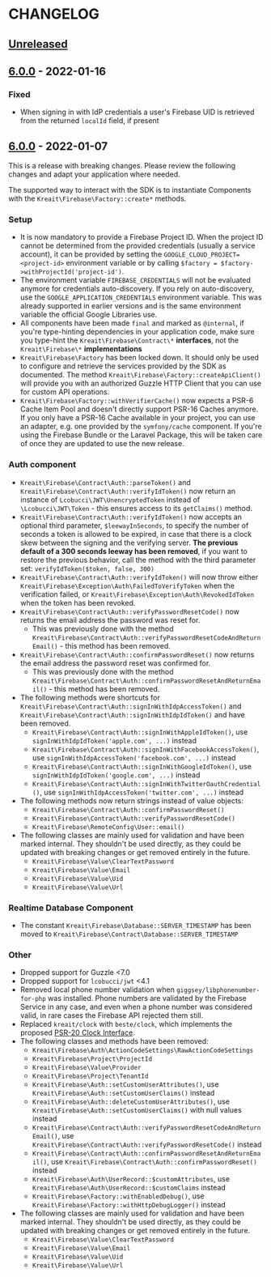 # CHANGELOG

## [Unreleased]

## [6.0.0] - 2022-01-16

### Fixed
* When signing in with IdP credentials a user's Firebase UID is retrieved from the returned `localId` field, if present

## [6.0.0] - 2022-01-07

This is a release with breaking changes. Please review the following changes and adapt your application where needed.

The supported way to interact with the SDK is to instantiate Components with the `Kreait\Firebase\Factory::create*`
methods.

### Setup
* It is now mandatory to provide a Firebase Project ID. When the project ID cannot be determined from the
  provided credentials (usually a service account), it can be provided by setting the `GOOGLE_CLOUD_PROJECT=<project-id>`
  environment variable or by calling `$factory = $factory->withProjectId('project-id')`.
* The environment variable `FIREBASE_CREDENTIALS` will not be evaluated anymore for credentials auto-discovery. If you
  rely on auto-discovery, use the `GOOGLE_APPLICATION_CREDENTIALS` environment variable. This was already supported in
  earlier versions and is the same environment variable the official Google Libraries use.
* All components have been made `final` and marked as `@internal`, if you're type-hinting dependencies in your
  application code, make sure you type-hint the `Kreait\Firebase\Contract\*` **interfaces**, not the
  `Kreait\Firebase\*` **implementations**
* `Kreait\Firebase\Factory` has been locked down. It should only be used to configure and retrieve the services
  provided by the SDK as documented. The method `Kreait\Firebase\Factory::createApiClient()` will provide you with
  an authorized Guzzle HTTP Client that you can use for custom API operations.
* `Kreait\Firebase\Factory::withVerifierCache()` now expects a PSR-6 Cache Item Pool and doesn't directly support
  PSR-16 Caches anymore. If you only have a PSR-16 Cache available in your project, you can use an adapter, e.g.
  one provided by the `symfony/cache` component. If you're using the Firebase Bundle or the Laravel Package, this
  will be taken care of once they are updated to use the new release.

### Auth component
* `Kreait\Firebase\Contract\Auth::parseToken()` and `Kreait\Firebase\Contract\Auth::verifyIdToken()` now return
  an instance of `Lcobucci\JWT\UnencryptedToken` instead of `\Lcobucci\JWT\Token` - this ensures access to its
  `getClaims()` method.
* `Kreait\Firebase\Contract\Auth::verifyIdToken()` now accepts an optional third parameter, `$leewayInSeconds`, to
  specify the number of seconds a token is allowed to be expired, in case that there is a clock skew between the signing
  and the verifying server. **The previous default of a 300 seconds leeway has been removed**, if you want to restore
  the previous behavior, call the method with the third parameter set: `verifyIdToken($token, false, 300)`
* `Kreait\Firebase\Contract\Auth::verifyIdToken()` will now throw either
  `Kreait\Firebase\Exception\Auth\FailedToVerifyToken` when the verification failed, or
  `Kreait\Firebase\Exception\Auth\RevokedIdToken` when the token has been revoked.
* `Kreait\Firebase\Contract\Auth::verifyPasswordResetCode()` now returns the email address the password was reset for.
  * This was previously done with the method `Kreait\Firebase\Contract\Auth::verifyPasswordResetCodeAndReturnEmail()` -
    this method has been removed.
* `Kreait\Firebase\Contract\Auth::confirmPasswordReset()` now returns the email address the password reset was confirmed for.
    * This was previously done with the method `Kreait\Firebase\Contract\Auth::confirmPasswordResetAndReturnEmail()` -
      this method has been removed.
* The following methods were shortcuts for `Kreait\Firebase\Contract\Auth::signInWithIdpAccessToken()` and
  `Kreait\Firebase\Contract\Auth::signInWithIdpIdToken()` and have been removed.
  * `Kreait\Firebase\Contract\Auth::signInWithAppleIdToken()`, use `signInWithIdpIdToken('apple.com', ...)` instead
  * `Kreait\Firebase\Contract\Auth::signInWithFacebookAccessToken()`, use `signInWithIdpAccessToken('facebook.com', ...)` instead
  * `Kreait\Firebase\Contract\Auth::signInWithGoogleIdToken()`, use `signInWithIdpIdToken('google.com', ...)` instead
  * `Kreait\Firebase\Contract\Auth::signInWithTwitterOauthCredential()`, use `signInWithIdpAccessToken('twitter.com', ...)` instead
* The following methods now return strings instead of value objects:
    * `Kreait\Firebase\Contract\Auth::confirmPasswordReset()`
    * `Kreait\Firebase\Contract\Auth::verifyPasswordResetCode()`
    * `Kreait\Firebase\RemoteConfig\User::email()`
* The following classes are mainly used for validation and have been marked internal. They shouldn't be used directly,
  as they could be updated with breaking changes or get removed entirely in the future.
    * `Kreait\Firebase\Value\ClearTextPassword`
    * `Kreait\Firebase\Value\Email`
    * `Kreait\Firebase\Value\Uid`
    * `Kreait\Firebase\Value\Url`

### Realtime Database Component
* The constant `Kreait\Firebase\Database::SERVER_TIMESTAMP` has been moved to `Kreait\Firebase\Contract\Database::SERVER_TIMESTAMP`

### Other
* Dropped support for Guzzle <7.0
* Dropped support for `lcobucci/jwt` <4.1
* Removed local phone number validation when `giggsey/libphonenumber-for-php` was installed. Phone numbers are
  validated by the Firebase Service in any case, and even when a phone number was considered valid, in rare
  cases the Firebase API rejected them still.
* Replaced `kreait/clock` with `beste/clock`, which implements the proposed [PSR-20 Clock Interface](https://github.com/php-fig/fig-standards/blob/master/proposed/clock.md).
* The following classes and methods have been removed:
  * `Kreait\Firebase\Auth\ActionCodeSettings\RawActionCodeSettings`
  * `Kreait\Firebase\Project\ProjectId`
  * `Kreait\Firebase\Value\Provider`
  * `Kreait\Firebase\Project\TenantId`
  * `Kreait\Firebase\Auth::setCustomUserAttributes()`, use `Kreait\Firebase\Auth::setCustomUserClaims()` instead
  * `Kreait\Firebase\Auth::deleteCustomUserAttributes()`, use `Kreait\Firebase\Auth::setCustomUserClaims()` with null values instead
  * `Kreait\Firebase\Contract\Auth::verifyPasswordResetCodeAndReturnEmail()`, use `Kreait\Firebase\Contract\Auth::verifyPasswordResetCode()` instead 
  * `Kreait\Firebase\Contract\Auth::confirmPasswordResetAndReturnEmail()`, use `Kreait\Firebase\Contract\Auth::confirmPasswordReset()` instead 
  * `Kreait\Firebase\Auth\UserRecord::$customAttributes`, use `Kreait\Firebase\Auth\UserRecord::$customClaims` instead
  * `Kreait\Firebase\Factory::withEnabledDebug()`, use `Kreait\Firebase\Factory::withHttpDebugLogger()` instead
* The following classes are mainly used for validation and have been marked internal. They shouldn't be used directly,
  as they could be updated with breaking changes or get removed entirely in the future.
    * `Kreait\Firebase\Value\ClearTextPassword`
    * `Kreait\Firebase\Value\Email`
    * `Kreait\Firebase\Value\Uid`
    * `Kreait\Firebase\Value\Url`

[Unreleased]: https://github.com/kreait/firebase-php/compare/6.0.1...6.x
[6.0.1]: https://github.com/kreait/firebase-php/compare/6.0.0...6.0.1
[6.0.0]: https://github.com/kreait/firebase-php/compare/5.x...6.0.0
